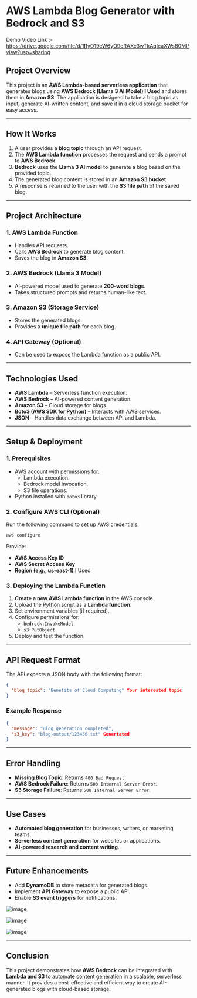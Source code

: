 # AWS Lambda Blog Generator with Bedrock and S3

Demo Video Link :- https://drive.google.com/file/d/1RyO19eW6yO9eRAXc3wTkAqIcaXWsB0MI/view?usp=sharing

## **Project Overview**
This project is an **AWS Lambda-based serverless application** that generates blogs using **AWS Bedrock (Llama 3 AI Model) I Used** and stores them in **Amazon S3**. The application is designed to take a blog topic as input, generate AI-written content, and save it in a cloud storage bucket for easy access.

---

## **How It Works**
1. A user provides a **blog topic** through an API request.
2. The **AWS Lambda function** processes the request and sends a prompt to **AWS Bedrock**.
3. **Bedrock** uses the **Llama 3 AI model** to generate a blog based on the provided topic.
4. The generated blog content is stored in an **Amazon S3 bucket**.
5. A response is returned to the user with the **S3 file path** of the saved blog.

---

## **Project Architecture**

### **1. AWS Lambda Function**
- Handles API requests.
- Calls **AWS Bedrock** to generate blog content.
- Saves the blog in **Amazon S3**.

### **2. AWS Bedrock (Llama 3 Model)**
- AI-powered model used to generate **200-word blogs**.
- Takes structured prompts and returns human-like text.

### **3. Amazon S3 (Storage Service)**
- Stores the generated blogs.
- Provides a **unique file path** for each blog.

### **4. API Gateway (Optional)**
- Can be used to expose the Lambda function as a public API.

---

## **Technologies Used**
- **AWS Lambda** – Serverless function execution.
- **AWS Bedrock** – AI-powered content generation.
- **Amazon S3** – Cloud storage for blogs.
- **Boto3 (AWS SDK for Python)** – Interacts with AWS services.
- **JSON** – Handles data exchange between API and Lambda.

---

## **Setup & Deployment**

### **1. Prerequisites**
- AWS account with permissions for:
  - Lambda execution.
  - Bedrock model invocation.
  - S3 file operations.
- Python installed with `boto3` library.

### **2. Configure AWS CLI (Optional)**
Run the following command to set up AWS credentials:
```sh
aws configure
```
Provide:
- **AWS Access Key ID**
- **AWS Secret Access Key**
- **Region (e.g., us-east-1)** I Used

### **3. Deploying the Lambda Function**
1. **Create a new AWS Lambda function** in the AWS console.
2. Upload the Python script as a **Lambda function**.
3. Set environment variables (if required).
4. Configure permissions for:
   - `bedrock:InvokeModel`
   - `s3:PutObject`
5. Deploy and test the function.

---

## **API Request Format**
The API expects a JSON body with the following format:
```json
{
  "blog_topic": "Benefits of Cloud Computing" Your interested topic
}
```

### **Example Response**
```json
{
  "message": "Blog generation completed",
  "s3_key": "blog-output/123456.txt" Genertated 
}
```

---

## **Error Handling**
- **Missing Blog Topic**: Returns `400 Bad Request`.
- **AWS Bedrock Failure**: Returns `500 Internal Server Error`.
- **S3 Storage Failure**: Returns `500 Internal Server Error`.

---

## **Use Cases**
- **Automated blog generation** for businesses, writers, or marketing teams.
- **Serverless content generation** for websites or applications.
- **AI-powered research and content writing**.

---

## **Future Enhancements**
- Add **DynamoDB** to store metadata for generated blogs.
- Implement **API Gateway** to expose a public API.
- Enable **S3 event triggers** for notifications.

![image](https://github.com/user-attachments/assets/b536a273-7a1d-4405-a6ae-7c5d66ef3e0d)

![image](https://github.com/user-attachments/assets/28a1581a-3286-4c1c-afaf-ed33bc7edace)

![image](https://github.com/user-attachments/assets/e1efbeba-26e9-447c-911d-f05b57a9961a)

---

## **Conclusion**
This project demonstrates how **AWS Bedrock** can be integrated with **Lambda and S3** to automate content generation in a scalable, serverless manner. It provides a cost-effective and efficient way to create AI-generated blogs with cloud-based storage.

